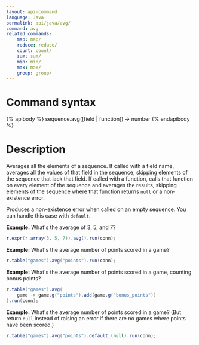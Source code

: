 ```yaml
---
layout: api-command
language: Java
permalink: api/java/avg/
command: avg
related_commands:
    map: map/
    reduce: reduce/
    count: count/
    sum: sum/
    min: min/
    max: max/
    group: group/
---
```


# Command syntax #

{% apibody %}
sequence.avg([field | function]) &rarr; number
{% endapibody %}

# Description #

Averages all the elements of a sequence.  If called with a field name,
averages all the values of that field in the sequence, skipping
elements of the sequence that lack that field.  If called with a
function, calls that function on every element of the sequence and
averages the results, skipping elements of the sequence where that
function returns `null` or a non-existence error.

Produces a non-existence error when called on an empty sequence.  You
can handle this case with `default`.

__Example:__ What's the average of 3, 5, and 7?

```java
r.expr(r.array(3, 5, 7)).avg().run(conn);
```

__Example:__ What's the average number of points scored in a game?

```java
r.table("games").avg("points").run(conn);
```

__Example:__ What's the average number of points scored in a game,
counting bonus points?

```java
r.table("games").avg(
    game -> game.g("points").add(game.g("bonus_points"))
).run(conn);
```

__Example:__ What's the average number of points scored in a game?
(But return `null` instead of raising an error if there are no games where
points have been scored.)

```java
r.table("games").avg("points").default_(null).run(conn);
```
